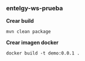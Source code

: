 ### entelgy-ws-prueba

**Crear build**

```
mvn clean package
```

**Crear imagen docker**
```
docker build -t demo:0.0.1 .
```
